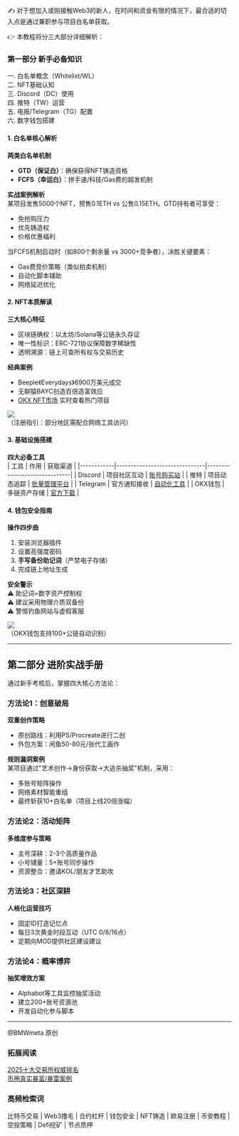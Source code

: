 ✍️ 对于想加入或刚接触Web3的新人，在时间和资金有限的情况下，最合适的切入点是通过兼职参与项目白名单获取。  

👉 本教程将分三大部分详细解析：

### 第一部分 新手必备知识
一. 白名单概念（Whitelist/WL）  
二. NFT基础认知  
三. Discord（DC）使用  
四. 推特（TW）运营  
五. 电报/Telegram（TG）配置  
六. 数字钱包搭建  

#### 1. 白名单核心解析
**两类白名单机制**  
- **GTD（保证白）**：确保获得NFT铸造资格  
- **FCFS（幸运白）**：拼手速/科技/Gas费的超发机制  

**实战案例解析**  
某项目发售5000个NFT，预售0.1ETH vs 公售0.15ETH。GTD持有者可享受：  
- 免抢购压力  
- 优先铸造权  
- 价格优惠福利  

当FCFS机制启动时（如800个剩余量 vs 3000+竞争者），决胜关键要素：  
- Gas费竞价策略（类似拍卖机制）  
- 自动化脚本辅助  
- 网络延迟优化  

#### 2. NFT本质解读
**三大核心特征**  
- 区块链确权：以太坊/Solana等公链永久存证  
- 唯一性标识：ERC-721协议保障数字稀缺性  
- 透明溯源：链上可查所有权与交易历史  

**经典案例**  
- Beeple《Everydays》6900万美元成交  
- 无聊猿BAYC创造百倍造富效应  
- [OKX NFT市场](https://okx.com/zh-hans/web3/marketplace/nft) 实时查看热门项目  

[![](https://fe095ec.webp.li/top-10-exchanges-001.jpg)](https://www.chouyi.world/zh-hans/join/18639032)  
（注册指引：部分地区需配合网络工具访问）

#### 3. 基础设施搭建
**四大必备工具**  
| 工具       | 作用                          | 获取渠道                     |
|------------|-------------------------------|------------------------------|
| Discord    | 项目社区互动                  | [账号购买站](https://ludamao.com) |
| 推特       | 项目动态追踪                  | [批量管理平台](https://web3serve.com) |
| Telegram   | 官方通知接收                  | [自动化工具](https://web3chirou.com) |
| OKX钱包    | 多链资产存储                  | [官方下载](https://chromewebstore.google.com/detail/mcohilncbfahbmgdjkbpemcciiolgcge) |

#### 4. 钱包安全指南
**操作四步曲**  
1. 安装浏览器插件  
2. 设置高强度密码  
3. **手写备份助记词**（严禁电子存储）  
4. 完成链上地址生成  

**安全警示**  
⚠️ 助记词=数字资产控制权  
⚠️ 建议采用物理介质双备份  
⚠️ 警惕钓鱼网站与虚假客服  

[![](https://fe095ec.webp.li/top-10-exchanges-001.jpg)](https://www.chouyi.world/zh-hans/join/18639032)  
（OKX钱包支持100+公链自动识别）

---

## 第二部分 进阶实战手册
通过新手考核后，掌握四大核心方法论：

### 方法论1：创意破局
**双重创作策略**  
- 原创路线：利用PS/Procreate进行二创  
- 外包方案：闲鱼50-80元/张代工画作  

**规则漏洞案例**  
某项目通过"艺术创作→身份获取→大逃杀抽奖"机制，采用：  
- 多账号矩阵操作  
- 网络素材智能重组  
- 最终斩获10+白名单（项目上线20倍涨幅）

### 方法论2：活动矩阵
**多维度参与策略**  
- 主号深耕：2-3个高质量作品  
- 小号铺量：5+账号同步操作  
- 资源整合：邀请KOL/朋友才艺助攻  

### 方法论3：社区深耕
**人格化运营技巧**  
- 固定ID打造记忆点  
- 每日3次黄金时段互动（UTC 0/8/16点）  
- 定期向MOD提供社区建设建议

### 方法论4：概率博弈
**抽奖增效方案**  
- Alphabot等工具监控抽奖活动  
- 建立200+账号资源池  
- 开发自动化参与脚本  

---

@BMWmeta 原创  

### 拓展阅读  
[2025十大交易所权威排名](https://btc8848.com/top-10-exchanges/)  
[币圈真实暴富/暴雷案例](https://heiyetouzi.xyz/biquanstory001/)  

### 高频检索词  
比特币交易 | Web3撸毛 | 合约杠杆 | 钱包安全 | NFT铸造 | 欧易注册 | 币安教程 | 空投策略 | Defi挖矿 | 节点质押